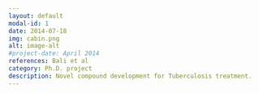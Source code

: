 ```yaml
---
layout: default
modal-id: 1
date: 2014-07-18
img: cabin.png
alt: image-alt
#project-date: April 2014
references: Bali et al
category: Ph.D. project
description: Novel compound development for Tuberculosis treatment. 
---
```

